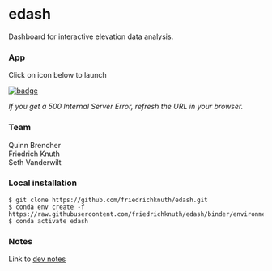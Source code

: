 # edash
Dashboard for interactive elevation data analysis.

### App

Click on icon below to launch

[![badge](https://img.shields.io/static/v1.svg?logo=mybinder&label=Launch+App&message=mybinder&color=green)](https://mybinder.org/v2/gh/friedrichknuth/edash/binder?urlpath=/proxy/5009/dashboard)

*If you get a 500 Internal Server Error, refresh the URL in your browser.*


### Team
Quinn Brencher  
Friedrich Knuth  
Seth Vanderwilt  

### Local installation
```
$ git clone https://github.com/friedrichknuth/edash.git
$ conda env create -f https://raw.githubusercontent.com/friedrichknuth/edash/binder/environment.yml
$ conda activate edash
```

### Notes
Link to [dev notes](https://docs.google.com/document/d/14OYs6NTI7OAu9h_cX67nwHXl1_z6M0h4gDMTb4vTL80/edit)


